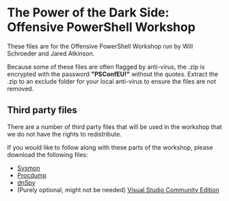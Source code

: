 # The Power of the Dark Side: Offensive PowerShell Workshop 

These files are for the Offensive PowerShell Workshop run by Will Schroeder and Jared Atkinson.

Because some of these files are often flagged by anti-virus, the .zip is encrypted with the password __"PSConfEU!"__ without the quotes. Extract the .zip to an exclude folder for your local anti-virus to ensure the files are not removed.

## Third party files

There are a number of third party files that will be used in the workshop that we do not have the rights to redistribute.

If you would like to follow along with these parts of the workshop, please download the following files:

* [Sysmon](https://live.sysinternals.com/Sysmon64.exe)
* [Procdump](https://live.sysinternals.com/procdump64.exe)
* [dnSpy](https://github.com/0xd4d/dnSpy/releases)
* (Purely optional, might not be needed) [Visual Studio Community Edition](https://www.visualstudio.com/vs/community/)

